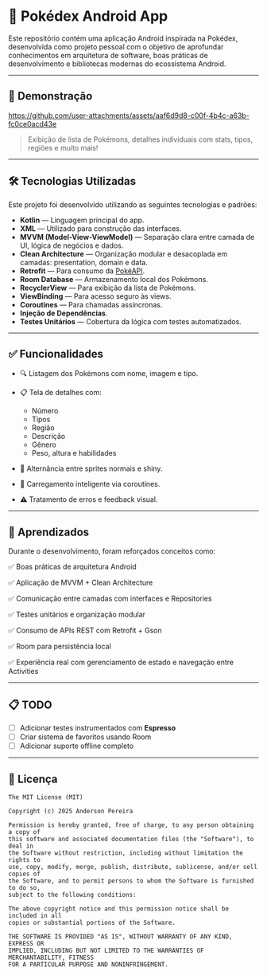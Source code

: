 # 📱 Pokédex Android App

Este repositório contém uma aplicação Android inspirada na Pokédex, desenvolvida como projeto pessoal com o objetivo de aprofundar conhecimentos em arquitetura de software, boas práticas de desenvolvimento e bibliotecas modernas do ecossistema Android.

---

## 📸 Demonstração

https://github.com/user-attachments/assets/aaf6d9d8-c00f-4b4c-a63b-fc0ce0acd43e






> Exibição de lista de Pokémons, detalhes individuais com stats, tipos, regiões e muito mais!

---

## 🛠️ Tecnologias Utilizadas

Este projeto foi desenvolvido utilizando as seguintes tecnologias e padrões:

* **Kotlin** — Linguagem principal do app.
* **XML** — Utilizado para construção das interfaces.
* **MVVM (Model-View-ViewModel)** — Separação clara entre camada de UI, lógica de negócios e dados.
* **Clean Architecture** — Organização modular e desacoplada em camadas: presentation, domain e data.
* **Retrofit** — Para consumo da [PokéAPI](https://pokeapi.co).
* **Room Database** — Armazenamento local dos Pokémons.
* **RecyclerView** — Para exibição da lista de Pokémons.
* **ViewBinding** — Para acesso seguro às views.
* **Coroutines** — Para chamadas assíncronas.
* **Injeção de Dependências**.
* **Testes Unitários** — Cobertura da lógica com testes automatizados.

---

## ✅ Funcionalidades

* 🔍 Listagem dos Pokémons com nome, imagem e tipo.
* 📋 Tela de detalhes com:

  * Número
  * Tipos
  * Região
  * Descrição
  * Gênero
  * Peso, altura e habilidades
* 🎨 Alternância entre sprites normais e shiny.
* 🧠 Carregamento inteligente via coroutines.
* ⚠️ Tratamento de erros e feedback visual.

---

## 📄 Aprendizados

Durante o desenvolvimento, foram reforçados conceitos como:

✅ Boas práticas de arquitetura Android

✅ Aplicação de MVVM + Clean Architecture

✅ Comunicação entre camadas com interfaces e Repositories

✅ Testes unitários e organização modular

✅ Consumo de APIs REST com Retrofit + Gson

✅ Room para persistência local

✅ Experiência real com gerenciamento de estado e navegação entre Activities


---

## 📋 TODO

* [ ] Adicionar testes instrumentados com **Espresso**
* [ ] Criar sistema de favoritos usando Room
* [ ] Adicionar suporte offline completo

---

## 📜 Licença

```
The MIT License (MIT)

Copyright (c) 2025 Anderson Pereira

Permission is hereby granted, free of charge, to any person obtaining a copy of
this software and associated documentation files (the "Software"), to deal in
the Software without restriction, including without limitation the rights to
use, copy, modify, merge, publish, distribute, sublicense, and/or sell copies of
the Software, and to permit persons to whom the Software is furnished to do so,
subject to the following conditions:

The above copyright notice and this permission notice shall be included in all
copies or substantial portions of the Software.

THE SOFTWARE IS PROVIDED "AS IS", WITHOUT WARRANTY OF ANY KIND, EXPRESS OR
IMPLIED, INCLUDING BUT NOT LIMITED TO THE WARRANTIES OF MERCHANTABILITY, FITNESS
FOR A PARTICULAR PURPOSE AND NONINFRINGEMENT.
```
